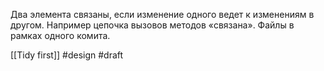 Два элемента связаны, если изменение одного ведет к изменениям в другом. 
Например цепочка вызовов методов «связана».
Файлы в рамках одного комита.

[[Tidy first]]
#design 
#draft